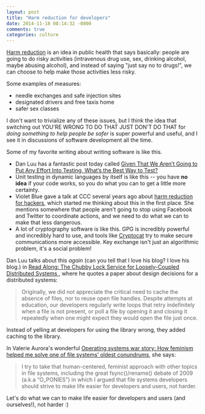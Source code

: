 ```yaml
---
layout: post
title: "Harm reduction for developers"
date: 2014-11-18 08:14:32 -0800
comments: true
categories: culture
---
```


[Harm reduction](https://en.wikipedia.org/wiki/Harm_reduction) is an
idea in public health that says basically: people are going to do risky
activities (intravenous drug use, sex, drinking alcohol, maybe abusing
alcohol), and instead of saying "just say no to drugs!", we can choose
to help make those activities less risky.

Some examples of measures:

* needle exchanges and safe injection sites
* designated drivers and free taxis home
* safer sex classes

I don't want to trivialize any of these issues, but I think the idea
that switching out YOU'RE WRONG TO DO THAT JUST DON'T DO THAT for *doing
something to help people be safer* is super powerful and useful, and I
see it in discussions of software development all the time.

<!-- more --> 

Some of my favorite writing about writing software is like this.

* Dan Luu has a fantastic post today called [Given That We Aren’t Going to Put Any Effort Into Testing, What’s the Best Way to Test?](http://danluu.com/everything-is-broken/)
* Unit testing in dynamic languages by itself is like this -- you have
  **no idea** if your code works, so you do what you can to get a little
  more certainty.
* Violet Blue gave a talk at CCC several years ago about [harm reduction for hackers](http://violetblue.tumblr.com/hackharmreduction), which
  started me thinking about this in the first place. She mentions
  somewhere that people aren't going to stop using Facebook and Twitter
  to coordinate actions, and we need to do what we can to make that less
  dangerous.
* A lot of cryptography software is like this. GPG is incredibly
  powerful and incredibly hard to use, and tools like
  [Cryptocat](https://crypto.cat/) try to make secure communications
  more accessible. Key exchange isn't just an algorithmic problem, it's
  a social problem!
 
Dan Luu talks about this *again* (can you tell that I love his blog? I love his blog.) in 
[Read Along: The Chubby Lock Service for Loosely-Coupled Distributed Systems ](http://danluu.com/everyday-chubby/), 
where he quotes a paper about design decisions for a distributed
systems:

> Originally, we did not appreciate the critical need to cache the
> absence of files, nor to reuse open file handles. Despite attempts at
> education, our developers regularly write loops that retry
> indefinitely when a file is not present, or poll a file by opening it
> and closing it repeatedly when one might expect they would open the
> file just once.

Instead of yelling at developers for using the library wrong, they added
caching to the library.

In Valerie Aurora's wonderful [Operating systems war story: How feminism helped me solve one of file systems’ oldest conundrums](http://blog.valerieaurora.org/2014/10/03/operating-systems-war-story-how-feminism-helped-me-solve-one-of-file-systems-oldest-conundrums/), she says:

> I try to take that human-centered, feminist approach with other topics
> in file systems, including the great fsync()/rename() debate of 2009
> (a.k.a “O_PONIES”) in which I argued that file systems developers
> should strive to make life easier for developers and users, not
> harder.

Let's do what we can to make life easier for developers and users (and
ourselves!), not harder :)
